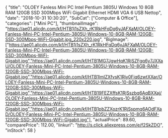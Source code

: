{
	"title": "OLOEY Fanless Mini PC Intel Pentium 3805U Windows 10 8GB RAM 120GB SSD 300Mbps WiFi Gigabit Ethernet HDMI VGA 6 USB Nettop",
	"date": "2018-10-31 10:30:20",
	"SubCat": ["Computer & Office"],
	"categories": ["Mini PC"],
	"thumbnailImage": "https://ae01.alicdn.com/kf/HTB1j1sZXh_rK1RkHFqDq6yJAFXaM/OLOEY-Fanless-Mini-PC-Intel-Pentium-3805U-Windows-10-8GB-RAM-120GB-SSD-300Mbps-WiFi-Gigabit.jpg_220x220.jpg",
	"BigImage": ["https://ae01.alicdn.com/kf/HTB1j1sZXh_rK1RkHFqDq6yJAFXaM/OLOEY-Fanless-Mini-PC-Intel-Pentium-3805U-Windows-10-8GB-RAM-120GB-SSD-300Mbps-WiFi-Gigabit.jpg","https://ae01.alicdn.com/kf/HTB1MG7JgwHqK1RjSZFgq6y7JXXaU/OLOEY-Fanless-Mini-PC-Intel-Pentium-3805U-Windows-10-8GB-RAM-120GB-SSD-300Mbps-WiFi-Gigabit.jpg","https://ae01.alicdn.com/kf/HTB1lmIZXfvsK1Rjy0Fiq6zwtXXar/OLOEY-Fanless-Mini-PC-Intel-Pentium-3805U-Windows-10-8GB-RAM-120GB-SSD-300Mbps-WiFi-Gigabit.jpg","https://ae01.alicdn.com/kf/HTB19FEZXffsK1RjSszbq6AqBXXaj/OLOEY-Fanless-Mini-PC-Intel-Pentium-3805U-Windows-10-8GB-RAM-120GB-SSD-300Mbps-WiFi-Gigabit.jpg","https://ae01.alicdn.com/kf/HTB1pbZZXozrK1RjSspmq6AOdFXaD/OLOEY-Fanless-Mini-PC-Intel-Pentium-3805U-Windows-10-8GB-RAM-120GB-SSD-300Mbps-WiFi-Gigabit.jpg"],
	"actualPrice": 89.60,
	"comparePrice": 112.00,
	"linkurl": "http://s.click.aliexpress.com/e/f2SkZDO",
	"inStock": 58
}
